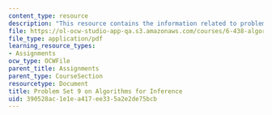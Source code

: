 ```yaml
---
content_type: resource
description: "This resource contains the information related to problem Set 9.\r\n"
file: https://ol-ocw-studio-app-qa.s3.amazonaws.com/courses/6-438-algorithms-for-inference-fall-2014/390528ac1e1ea417ee335a2e2de75bcb_MIT6_438F14_ps9.pdf
file_type: application/pdf
learning_resource_types:
- Assignments
ocw_type: OCWFile
parent_title: Assignments
parent_type: CourseSection
resourcetype: Document
title: Problem Set 9 on Algorithms for Inference
uid: 390528ac-1e1e-a417-ee33-5a2e2de75bcb
---
```

